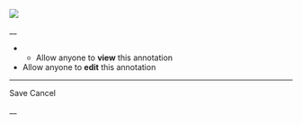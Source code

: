 ![](https://bat.bing.com/action/0?ti=56018282&Ver=2&mid=f36303f0-06f9-4f5b-a163-e2b05b38fa1d&sid=201ffde0635411ee902411d77b750559&vid=20202bf0635411ee9ac03f2e618b0b9f&vids=0&msclkid=N&pi=0&lg=en-US&sw=800&sh=600&sc=24&nwd=1&tl=Shortform%20%7C%20Book&p=https%3A%2F%2Fwww.shortform.com%2Fapp%2Fbook%2Falgorithms-to-live-by%2Fshortform-introduction&r=&lt=696&evt=pageLoad&sv=1&rn=343081)

__

  *   * Allow anyone to **view** this annotation
  * Allow anyone to **edit** this annotation



* * *

Save Cancel

__



